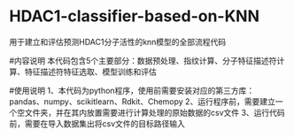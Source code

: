 # HDAC1-classifier-based-on-KNN
用于建立和评估预测HDAC1分子活性的knn模型的全部流程代码

#内容说明
本代码包含5个主要部分：数据预处理、指纹计算、分子特征描述符计算、特征描述符特征选取、模型训练和评估

#使用说明
1、本代码为python程序，使用前需要安装对应的第三方库：pandas、numpy、scikitlearn、Rdkit、Chemopy
2、运行程序前，需要建立一个空文件夹，并在其内放置需要进行计算处理的原始数据的csv文件
3、运行代码前，需要在导入数据集出将csv文件的目标路径输入

